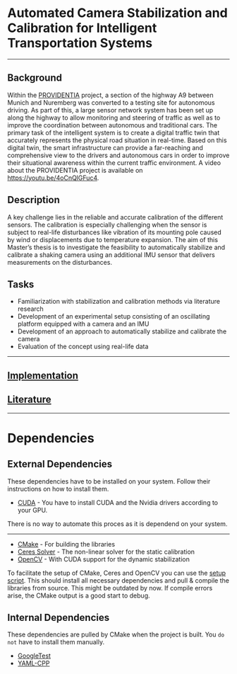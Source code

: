 # Automated Camera Stabilization and Calibration for Intelligent Transportation Systems
*** 

## Background
Within the [PROVIDENTIA](https://www.bmvi.de/SharedDocs/DE/Artikel/DG/AVF-projekte/providentia-plusplus.html) project, a section of the highway A9 between Munich and Nuremberg was converted to a testing site for autonomous driving. As part of this, a large sensor network system has been set up along the highway to allow monitoring and steering of traffic as well as to improve the coordination between autonomous and traditional cars. The primary task of the intelligent system is to create a digital traffic twin that accurately represents the physical road situation in real-time. Based on this digital twin, the smart infrastructure can provide a far-reaching and comprehensive view to the drivers and autonomous cars in order to improve their situational awareness within the current traffic environment. A video about the PROVIDENTIA project is available on https://youtu.be/4oCnQlGFuc4.

## Description
A key challenge lies in the reliable and accurate calibration of the different sensors. The calibration is especially challenging when the sensor is subject to real-life disturbances like vibration of its mounting pole caused by wind or displacements due to temperature expansion. The aim of this Master’s thesis is to investigate the feasibility to automatically stabilize and calibrate a shaking camera using an additional IMU sensor that delivers measurements on the disturbances.

## Tasks
- Familiarization with stabilization and calibration methods via literature research
- Development of an experimental setup consisting of an oscillating platform equipped with a camera and an IMU
- Development of an approach to automatically stabilize and calibrate the camera
- Evaluation of the concept using real-life data

***

## [Implementation](https://github.com/Brucknem/GuidedResearch/tree/main/implementation)

## [Literature](https://github.com/Brucknem/Graduation/tree/main/literature)

***

# Dependencies

## External Dependencies

These dependencies have to be installed on your system. Follow their instructions on how to install them. 

- [CUDA](https://docs.nvidia.com/cuda/cuda-installation-guide-linux/index.html) - You have to install CUDA and the Nvidia drivers according to your GPU.

There is no way to automate this proces as it is dependend on your system.

***

- [CMake](https://cmake.org/) - For building the libraries
- [Ceres Solver](http://ceres-solver.org/) - The non-linear solver for the static calibration
- [OpenCV](https://docs.opencv.org/master/d7/d9f/tutorial_linux_install.html) - With CUDA support for the dynamic stabilization

To facilitate the setup of CMake, Ceres and OpenCV you can use the [setup script](../main/setup_ceres_opencv.sh). This should install all necessary dependencies and pull & compile the libraries from source. 
This might be outdated by now. If compile errors arise, the CMake output is a good start to debug.

## Internal Dependencies

These dependencies are pulled by CMake when the project is built. You `do not` have to install them manually.

- [GoogleTest](https://github.com/google/googletest)
- [YAML-CPP](https://github.com/jbeder/yaml-cpp.git)
